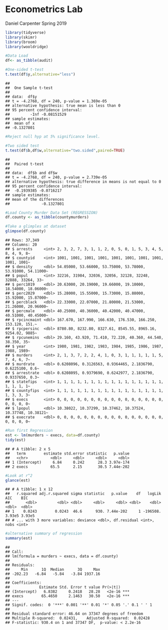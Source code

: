 Econometrics Lab
================
Daniel Carpenter
Spring 2019

``` r
library(tidyverse)
library(skimr)
library(broom)
library(wooldridge)

#Data Load
df<- as_tibble(audit)

#One-sided t-test
t.test(df$y,alternative="less")
```

    ## 
    ##  One Sample t-test
    ## 
    ## data:  df$y
    ## t = -4.2768, df = 240, p-value = 1.369e-05
    ## alternative hypothesis: true mean is less than 0
    ## 95 percent confidence interval:
    ##         -Inf -0.08151529
    ## sample estimates:
    ##  mean of x 
    ## -0.1327801

``` r
#Reject null hyp at 5% significance level.

#Two sided test
t.test(df$b,df$w,alternative="two.sided",paired=TRUE)
```

    ## 
    ##  Paired t-test
    ## 
    ## data:  df$b and df$w
    ## t = -4.2768, df = 240, p-value = 2.739e-05
    ## alternative hypothesis: true difference in means is not equal to 0
    ## 95 percent confidence interval:
    ##  -0.1939385 -0.0716217
    ## sample estimates:
    ## mean of the differences 
    ##              -0.1327801

``` r
#Load County Murder Data Set (REGRESSION)
df.county <- as_tibble(countymurders)

#Take a glimples at dataset
glimpse(df.county)
```

    ## Rows: 37,349
    ## Columns: 20
    ## $ arrests     <int> 2, 3, 2, 7, 3, 1, 1, 2, 0, 5, 0, 1, 5, 3, 4, 5, 8, 4, 9, 8~
    ## $ countyid    <int> 1001, 1001, 1001, 1001, 1001, 1001, 1001, 1001, 1001, 1001~
    ## $ density     <dbl> 54.05000, 53.66000, 53.75000, 53.78000, 53.91000, 54.11000~
    ## $ popul       <int> 32216, 31984, 32036, 32056, 32128, 32248, 32888, 33264, 33~
    ## $ perc1019    <dbl> 20.63000, 20.19000, 19.66000, 19.10000, 18.54000, 18.06000~
    ## $ perc2029    <dbl> 15.28000, 15.55000, 15.73000, 15.88000, 15.92000, 15.87000~
    ## $ percblack   <dbl> 22.33000, 22.07000, 21.80000, 21.53000, 21.26000, 20.96000~
    ## $ percmale    <dbl> 40.25000, 40.36000, 40.42000, 40.47000, 40.51000, 40.45000~
    ## $ rpcincmaint <dbl> 167.670, 167.990, 166.630, 176.530, 166.250, 153.120, 151.~
    ## $ rpcpersinc  <dbl> 8780.80, 8232.80, 8327.61, 8545.55, 8965.16, 9254.02, 9885~
    ## $ rpcunemins  <dbl> 29.160, 43.920, 71.410, 72.220, 40.360, 44.540, 38.350, 35~
    ## $ year        <int> 1980, 1981, 1982, 1983, 1984, 1985, 1986, 1987, 1988, 1989~
    ## $ murders     <int> 2, 1, 3, 7, 2, 2, 4, 1, 0, 3, 1, 1, 1, 1, 1, 5, 7, 4, 6, 7~
    ## $ murdrate    <dbl> 0.6208096, 0.3126563, 0.9364465, 2.1836790, 0.6225100, 0.6~
    ## $ arrestrate  <dbl> 0.6208095, 0.9379690, 0.6242977, 2.1836790, 0.9337650, 0.3~
    ## $ statefips   <int> 1, 1, 1, 1, 1, 1, 1, 1, 1, 1, 1, 1, 1, 1, 1, 1, 1, 1, 1, 1~
    ## $ countyfips  <int> 1, 1, 1, 1, 1, 1, 1, 1, 1, 1, 1, 1, 1, 1, 1, 1, 1, 3, 3, 3~
    ## $ execs       <int> 0, 0, 0, 0, 0, 0, 0, 0, 0, 0, 0, 0, 0, 0, 0, 0, 0, 0, 0, 0~
    ## $ lpopul      <dbl> 10.38022, 10.37299, 10.37462, 10.37524, 10.37748, 10.38121~
    ## $ execrate    <dbl> 0, 0, 0, 0, 0, 0, 0, 0, 0, 0, 0, 0, 0, 0, 0, 0, 0, 0, 0, 0~

``` r
#Run first Regression
est <- lm(murders ~ execs, data=df.county)
tidy(est)
```

    ## # A tibble: 2 x 5
    ##   term        estimate std.error statistic   p.value
    ##   <chr>          <dbl>     <dbl>     <dbl>     <dbl>
    ## 1 (Intercept)     6.84     0.242      28.3 3.97e-174
    ## 2 execs          65.5      2.15       30.5 7.44e-202

``` r
#Look at r^2
glance(est)
```

    ## # A tibble: 1 x 12
    ##   r.squared adj.r.squared sigma statistic   p.value    df   logLik    AIC    BIC
    ##       <dbl>         <dbl> <dbl>     <dbl>     <dbl> <dbl>    <dbl>  <dbl>  <dbl>
    ## 1    0.0243        0.0243  46.6      930. 7.44e-202     1 -196508. 3.93e5 3.93e5
    ## # ... with 3 more variables: deviance <dbl>, df.residual <int>, nobs <int>

``` r
#alternative summary of regression
summary(est)
```

    ## 
    ## Call:
    ## lm(formula = murders ~ execs, data = df.county)
    ## 
    ## Residuals:
    ##     Min      1Q  Median      3Q     Max 
    ## -202.23   -6.84   -5.84   -3.84 1937.16 
    ## 
    ## Coefficients:
    ##             Estimate Std. Error t value Pr(>|t|)    
    ## (Intercept)   6.8382     0.2418   28.28   <2e-16 ***
    ## execs        65.4650     2.1463   30.50   <2e-16 ***
    ## ---
    ## Signif. codes:  0 '***' 0.001 '**' 0.01 '*' 0.05 '.' 0.1 ' ' 1
    ## 
    ## Residual standard error: 46.64 on 37347 degrees of freedom
    ## Multiple R-squared:  0.02431,    Adjusted R-squared:  0.02428 
    ## F-statistic: 930.4 on 1 and 37347 DF,  p-value: < 2.2e-16
